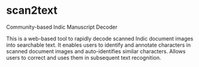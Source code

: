 # scan2text
Community-based Indic Manuscript Decoder

This is a web-based tool to rapidly decode scanned Indic document images into searchable text. It enables users to identify and 
annotate characters in scanned document images and auto-identifies similar characters. 
Allows users to correct and uses them in subsequent text recognition.
